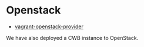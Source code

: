 # Openstack

* [vagrant-openstack-provider](https://github.com/ggiamarchi/vagrant-openstack-provider)

We have also deployed a CWB instance to OpenStack.
